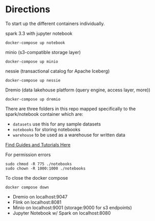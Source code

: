 # Directions

To start up the different containers individually.

spark 3.3 with jupyter notebook

```
docker-compose up notebook
```

minio (s3-compatible storage layer)

```
docker-compose up minio
```

nessie (transactional catalog for Apache Iceberg)

```
docker-compose up nessie
```

Dremio (data lakehouse platform (query engine, access layer, more))

```
docker-compose up dremio
```

There are three folders in this repo mapped specifically to the spark/notebook container which are:

- `datasets` use this for any sample datasets
- `notebooks` for storing notebooks
- `warehouse` to be used as a warehouse for written data

[Find Guides and Tutorials Here](https://github.com/developer-advocacy-dremio/quick-guides-from-dremio)

For permission errors
```
sudo chmod -R 775 ./notebooks
sudo chown -R 1000:1000 ./notebooks
```

To close the docker compose
```
docker compose down
```
* Dremio on localhost:9047
* Flink on localhost:8081
* Minio on localhost:9001 (storage:9000 for s3 endpoints)
* Jupyter Notebook w/ Spark on localhost:8080
